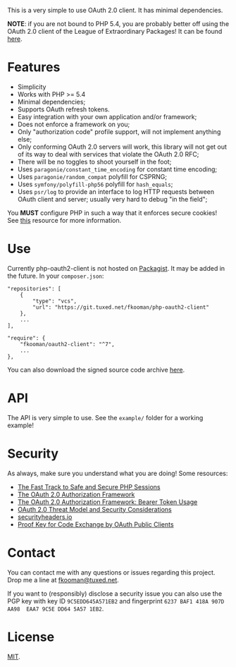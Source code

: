 This is a very simple to use OAuth 2.0 client. It has minimal dependencies.

**NOTE**: if you are not bound to PHP 5.4, you are probably better off using 
the OAuth 2.0 client of the League of Extraordinary Packages! It can be found 
[here](http://oauth2-client.thephpleague.com/).

# Features

* Simplicity
* Works with PHP >= 5.4
* Minimal dependencies;
* Supports OAuth refresh tokens.
* Easy integration with your own application and/or framework;
* Does not enforce a framework on you;
* Only "authorization code" profile support, will not implement anything else;
* Only conforming OAuth 2.0 servers will work, this library will not get out of 
  its way to deal with services that violate the OAuth 2.0 RFC;
* There will be no toggles to shoot yourself in the foot;
* Uses `paragonie/constant_time_encoding` for constant time encoding;
* Uses `paragonie/random_compat` polyfill for CSPRNG;
* Uses `symfony/polyfill-php56` polyfill for `hash_equals`;
* Uses `psr/log` to provide an interface to log HTTP requests between OAuth
  client and server; usually very hard to debug "in the field";

You **MUST** configure PHP in such a way that it enforces secure cookies! 
See 
[this](https://paragonie.com/blog/2015/04/fast-track-safe-and-secure-php-sessions) 
resource for more information.

# Use

Currently php-oauth2-client is not hosted on 
[Packagist](https://packagist.org/). It may be added in the future. In your 
`composer.json`:

    "repositories": [
        {
            "type": "vcs",
            "url": "https://git.tuxed.net/fkooman/php-oauth2-client"
        },
        ...
    ],

    "require": {
        "fkooman/oauth2-client": "^7",
        ...
    },

You can also download the signed source code archive 
[here](https://src.tuxed.net/php-oauth2-client/).

# API

The API is very simple to use. See the `example/` folder for a working example!

# Security

As always, make sure you understand what you are doing! Some resources:

* [The Fast Track to Safe and Secure PHP Sessions](https://paragonie.com/blog/2015/04/fast-track-safe-and-secure-php-sessions)
* [The OAuth 2.0 Authorization Framework](https://tools.ietf.org/html/rfc6749)
* [The OAuth 2.0 Authorization Framework: Bearer Token Usage](https://tools.ietf.org/html/rfc6750)
* [OAuth 2.0 Threat Model and Security Considerations](https://tools.ietf.org/html/rfc6819)
* [securityheaders.io](https://securityheaders.io/)
* [Proof Key for Code Exchange by OAuth Public Clients](https://tools.ietf.org/html/rfc7636)

# Contact

You can contact me with any questions or issues regarding this project. Drop
me a line at [fkooman@tuxed.net](mailto:fkooman@tuxed.net).

If you want to (responsibly) disclose a security issue you can also use the
PGP key with key ID `9C5EDD645A571EB2` and fingerprint
`6237 BAF1 418A 907D AA98  EAA7 9C5E DD64 5A57 1EB2`.

# License

[MIT](LICENSE).
